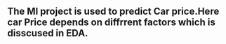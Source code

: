 ## The Ml project is used to predict Car price.Here car Price depends on diffrrent factors which is disscused in EDA.

